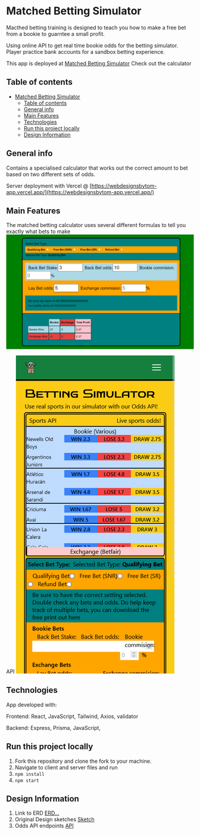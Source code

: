 # Matched Betting Simulator

Macthed betting training is designed to teach you how to make a free bet from a bookie to guarntee a small profit.

Using online API to get real time bookie odds for the betting simulator.
Player practice bank accounts for a sandbox betting experience.

This app is deployed at [Matched Betting Simulator](https://clever-rolypoly-136b82.netlify.app/)
Check out the calculator
## Table of contents

- [Matched Betting Simulator](#matched-betting-simulator)
  - [Table of contents](#table-of-contents)
  - [General info](#general-info)
  - [Main Features](#main-features)
  - [Technologies](#technologies)
  - [Run this project locally](#run-this-project-locally)
  - [Design Information](#design-information)

## General info

Contains a specialised calculator that works out the correct amount to bet based on two different sets of odds.

Server deployment with Vercel @ [https://webdesignsbytom-app.vercel.app/](https://webdesignsbytom-app.vercel.app/)

## Main Features

The matched betting calculator uses several different formulas to tell you exactly what bets to make
<img src='./client/src/assets/images/calculatorMd.png'>

API
<img src='./client/src/assets/images/betting-phone-api.png'>
## Technologies

App developed with:

Frontend: React, JavaScript, Tailwind, Axios, validator

Backend: Express, Prisma, JavaScript,

## Run this project locally

1. Fork this repository and clone the fork to your machine.
2. Navigate to client and server files and run
3. `npm install`
4. `npm start`

## Design Information

1. Link to ERD [ERD...](https://github.com/webdesignsbytom/matchedBetting-tailwind/blob/main/assets/ERD)
2. Original Design sketches [Sketch](https://github.com/webdesignsbytom/matchedBetting-tailwind/tree/main/assets/wireframe)
3. Odds API endpoints [API](https://the-odds-api.com/liveapi/guides/v4/#parameters-2)
